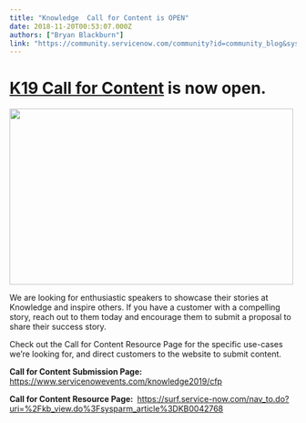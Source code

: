 ```yaml
---
title: "Knowledge  Call for Content is OPEN"
date: 2018-11-20T00:53:07.000Z
authors: ["Bryan Blackburn"]
link: "https://community.servicenow.com/community?id=community_blog&sys_id=f08c9afedb3da340f21f5583ca9619d0"
---
```

<h1><a href="https://www.servicenowevents.com/knowledge2019/cfp" target="_blank" rel="nofollow">K19 Call for Content</a> is now open.</h1>
<p style="text-align: left;"><img style="max-width: 100%; max-height: 480px;" src="b0fb5afadb3da340f21f5583ca96196e.iix" width="498" height="309" /></p>
<p>We are looking for enthusiastic speakers to showcase their stories at Knowledge and inspire others. If you have a customer with a compelling story, reach out to them today and encourage them to submit a proposal to share their success story.</p>
<p>Check out the Call for Content Resource Page for the specific use-cases we’re looking for, and direct customers to the website to submit content.</p>
<p><strong>Call for Content Submission Page:  </strong> <a href="https://www.servicenowevents.com/knowledge2019/cfp" target="_blank" rel="nofollow">https://www.servicenowevents.com/knowledge2019/cfp</a></p>
<p><strong>Call for Content Resource Page: </strong> <a href="https://surf.service-now.com/nav_to.do?uri&#61;%2Fkb_view.do%3Fsysparm_article%3DKB0042768" target="_blank" rel="nofollow">https://surf.service-now.com/nav_to.do?uri&#61;%2Fkb_view.do%3Fsysparm_article%3DKB0042768</a></p>